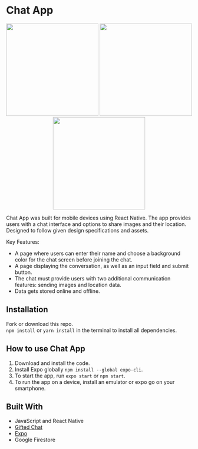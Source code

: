 # Chat App
<p align="center">
<img height="250" src="https://i.imgur.com/knjYNs7.png" >
<img height="250" src="https://i.imgur.com/xszoMgE.png" >
<img height="250" src="https://i.imgur.com/SIZcXLH.png" >
</p>

Chat App was built for mobile devices using React Native. The app
provides users with a chat interface and options to share images and their
location. Designed to follow given design specifications and assets. 

Key Features:
- A page where users can enter their name and choose a background color for the chat screen before joining the chat.
- A page displaying the conversation, as well as an input field and submit button.
- The chat must provide users with two additional communication features: sending images and location data.
- Data gets stored online and offline.

## Installation
Fork or download this repo.  
`npm install` or `yarn install` in the terminal to install all dependencies.

## How to use Chat App
1. Download and install the code.
2. Install Expo globally `npm install --global expo-cli`.
3. To start the app, run `expo start` or `npm start`.
4. To run the app on a device, install an emulator or expo go on your smartphone.

## Built With
- JavaScript and React Native
- [Gifted Chat](https://github.com/FaridSafi/react-native-gifted-chat)
- [Expo](https://expo.dev/)
- Google Firestore
